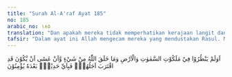 ```yaml
---
title: "Surah Al-A'raf Ayat 185"
no: 185
arabic_no: ١٨٥
translation: "Dan apakah mereka tidak memperhatikan kerajaan langit dan bumi dan segala apa yang diciptakan Allah, dan kemungkinan telah dekatnya waktu (kebinasaan) mereka? Lalu berita mana lagi setelah ini yang akan mereka percayai?"
tafsir: "Dalam ayat ini Allah mengecam mereka yang mendustakan Rasul. Mengapa mereka tidak memperhatikan apa yang terdapat pada kerajaan langit, dalam ruang angkasa yang sangat luas dengan jutaan bintang-bintang dan sejumlah planet-planet yang belum diketahui secara pasti keadaannya, beserta bulan-bulan yang beredar sekelilingnya di tiap-tiap planet itu. Dan mengapa pula mereka tidak memperhatikan apa yang terjadi di bumi, lautan dan daratan dengan segala hewan dan tumbuh-tumbuhan yang hidup di alam keduanya? Semua makhluk itu bagaimana kecilnya tunduk kepada suatu hukum yang rapi dan pasti, \"Siapakah yang menciptakan hukum atau Sunnah itu?\" Sekiranya mereka sejenak merenungkan isi kerajaan langit dan bumi itu tentulah mereka akan memperoleh petunjuk untuk membenarkan kerasulan Muhammad saw, mereka beriman kepada ayat-ayat Al-Quran yang dibawanya. \n\nDemikian pula halnya, sekiranya mereka memperhatikan dengan mendalam pada diri mereka sendiri. Manusia sebagai makhluk yang hidup pastilah akan berakhir dengan kematian, cepat atau lambat. Apakah mereka akan menghadap Tuhan dengan membawa amal kejahatan itu? Orang-orang kafir akan menyadari betapa bijaksananya jika sekiranya mereka menerima peringatan-peringatan dan ajaran-ajaran yang dibawa Rasul. Apa yang dibawa oleh Rasul itu sebenarnya bermanfaat bagi mereka di dunia dan di akhirat, yakni kepercayaan tentang adanya hari Kiamat dan hari pembalasan, buruk dan baik dan berita kehidupan sesudah mati. Jika mereka tidak percaya kepada ajaran Al-Quran yang dibawa oleh Rasul itu, maka adakah ajaran lain atau berita lain yang patut mereka percayai? Jika mereka tidak menemukan berita dan ajaran lainnya, maka Al-Quran-lah satu-satunya pilihan dan pegangan bagi mereka."
---
```

اَوَلَمْ يَنْظُرُوْا فِيْ مَلَكُوْتِ السَّمٰوٰتِ وَالْاَرْضِ وَمَا خَلَقَ اللّٰهُ مِنْ شَيْءٍ وَّاَنْ عَسٰٓى اَنْ يَّكُوْنَ قَدِ اقْتَرَبَ اَجَلُهُمْۖ فَبِاَيِّ حَدِيْثٍۢ بَعْدَهٗ يُؤْمِنُوْنَ